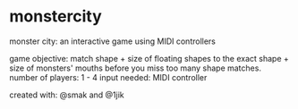 # monstercity
monster city: an interactive game using MIDI controllers

game objective: match shape + size of floating shapes to the exact shape + size of monsters' mouths before you miss too many shape matches. 
number of players: 1 - 4
input needed: MIDI controller

created with: @smak and @1jik
